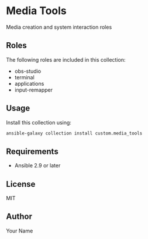 # Media Tools

Media creation and system interaction roles

## Roles

The following roles are included in this collection:

- obs-studio
- terminal
- applications
- input-remapper

## Usage

Install this collection using:

```bash
ansible-galaxy collection install custom.media_tools
```

## Requirements

- Ansible 2.9 or later

## License

MIT

## Author

Your Name
